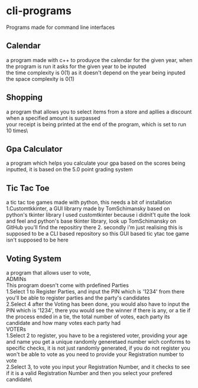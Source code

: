 # cli-programs
Programs made for command line interfaces


## Calendar
a program made with c++ to produyce the calendar for the given year, when the program is run it asks for the given year to be inputed\
the time complexity is 0(1) as it doesn't depend on the year being inputed\
the space complexity is 0(1)

## Shopping
a program that allows you to select items from a store and apllies a discount when a specified amount is surpassed\
your receipt is being printed at the end of the program, which is set to run 10 times\

## Gpa Calculator
a program which helps you calculate your gpa based on the scores being inputted, it is based on the 5.0 point grading system

## Tic Tac Toe
a tic tac toe games made with python, this needs a bit of installation\
1.Customtkkinter, a GUI librarry made by TomSchimansky based on python's tkinter library I used customtkinter because i didnit't quite the look and feel and python's base tkinter library, look up TomSchimansky on GitHub you'll find the repositiry there 
2. secondly i'm just realising this is supposed to be a CLI based repository so this GUI based tic ytac toe game isn't supposed to be here

## Voting System
a program that allows user to vote,\
ADMINs\
This program doesn't come with prdefined Parties\
1.Select 1 to Register Parties, and input the PIN which is '1234' from there you'll be able to register parties and the party's candidates\
2.Select 4 after the Voting has been done, you would also have to input the PIN which is '1234', there you would see the winner if there is any, or a tie if the process ended in a tie, the total number of votes, each party its candidate and how many votes each party had \
VOTERs\
1.Select 2 to register, you have to be a registered voter,  providing your age and name you get a unique randomly generetaed number wich conforms to specific checks, it is not just randomly generated, if you do not register you won't be able to vote as you need to provide your Registration number to vote\
2.Select 3, to vote you input your Registration Number, and it checks to see if it is a valid Registration Number and then you select your prefered candidate\
